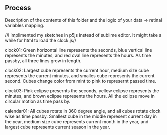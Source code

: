 ## Process

Description of the contents of this folder and the logic of your data → retinal variables mapping.

//I implimented my sketches in p5js instead of sublime editor. It might take a while for html to load the clock.js//

clock01: Green horizontal line represents the seconds, blue vertical line represents the minutes, and red oval line represents the hours. As time passby, all three lines grow in length.

clock02: Largest cube represents the current hour, medium size cube represents the current minutes, and smalles cube represents the current second. Cubes change color from mint to pink to represernt passed time. 

clock03: Pink eclipse presernts the seconds, yellow eclipse represents the minutes, and brown eclipse represents the hours. All the eclipse move in circular motion as time pass by. 

calendar01: All cubes rotate in 360 degree angle, and all cubes rotate clock wise as time passby. Smallest cube in the middle represent current day in the year, medium size cube represents current month in the year, and largest cube represents current season in the year. 

